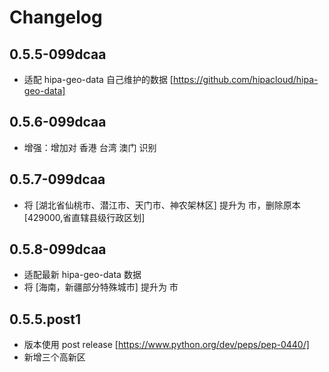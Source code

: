# Changelog
## 0.5.5-099dcaa
* 适配 hipa-geo-data  自己维护的数据 [https://github.com/hipacloud/hipa-geo-data]

## 0.5.6-099dcaa
* 增强：增加对 香港 台湾 澳门 识别

## 0.5.7-099dcaa
* 将 [湖北省仙桃市、潜江市、天门市、神农架林区] 提升为 市，删除原本 [429000,省直辖县级行政区划]

## 0.5.8-099dcaa
* 适配最新 hipa-geo-data 数据
* 将 [海南，新疆部分特殊城市] 提升为 市

## 0.5.5.post1
* 版本使用 post release [https://www.python.org/dev/peps/pep-0440/]
* 新增三个高新区
